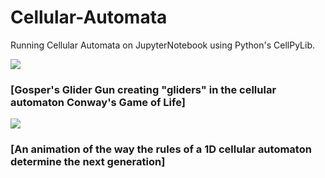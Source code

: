 # Cellular-Automata
Running Cellular Automata on JupyterNotebook using Python's CellPyLib. 

![](https://upload.wikimedia.org/wikipedia/commons/e/e5/Gospers_glider_gun.gif)
### [Gosper's Glider Gun creating "gliders" in the cellular automaton Conway's Game of Life]

![](https://upload.wikimedia.org/wikipedia/commons/e/e2/One-d-cellular-automate-rule-30.gif)
### [An animation of the way the rules of a 1D cellular automaton determine the next generation]
